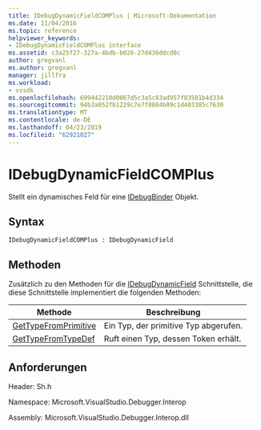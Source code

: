 ```yaml
---
title: IDebugDynamicFieldCOMPlus | Microsoft-Dokumentation
ms.date: 11/04/2016
ms.topic: reference
helpviewer_keywords:
- IDebugDynamicFieldCOMPlus interface
ms.assetid: c3a25f27-327a-4bdb-b026-27d436ddcd0c
author: gregvanl
ms.author: gregvanl
manager: jillfra
ms.workload:
- vssdk
ms.openlocfilehash: 699442210d0067d5c3a5c83ad957f83501b4d334
ms.sourcegitcommit: 94b3a052fb1229c7e7f8804b09c1d403385c7630
ms.translationtype: MT
ms.contentlocale: de-DE
ms.lasthandoff: 04/23/2019
ms.locfileid: "62921027"
---
```

# <a name="idebugdynamicfieldcomplus"></a>IDebugDynamicFieldCOMPlus
Stellt ein dynamisches Feld für eine [IDebugBinder](../../../extensibility/debugger/reference/idebugbinder.md) Objekt.

## <a name="syntax"></a>Syntax

```
IDebugDynamicFieldCOMPlus : IDebugDynamicField
```

## <a name="methods"></a>Methoden
 Zusätzlich zu den Methoden für die [IDebugDynamicField](../../../extensibility/debugger/reference/idebugdynamicfield.md) Schnittstelle, die diese Schnittstelle implementiert die folgenden Methoden:

|Methode|Beschreibung|
|------------|-----------------|
|[GetTypeFromPrimitive](../../../extensibility/debugger/reference/idebugdynamicfieldcomplus-gettypefromprimitive.md)|Ein Typ, der primitive Typ abgerufen.|
|[GetTypeFromTypeDef](../../../extensibility/debugger/reference/idebugdynamicfieldcomplus-gettypefromtypedef.md)|Ruft einen Typ, dessen Token erhält.|

## <a name="requirements"></a>Anforderungen
 Header: Sh.h

 Namespace: Microsoft.VisualStudio.Debugger.Interop

 Assembly: Microsoft.VisualStudio.Debugger.Interop.dll